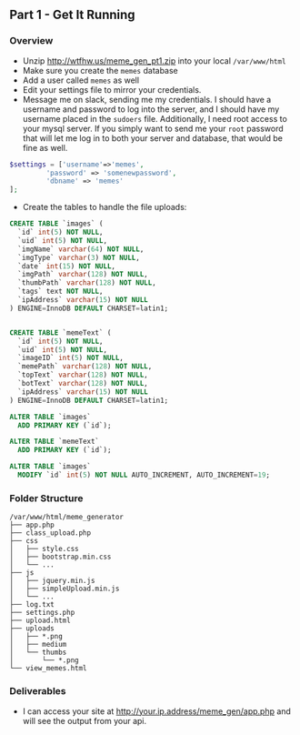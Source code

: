 ## Part 1 - Get It Running

### Overview

- Unzip http://wtfhw.us/meme_gen_pt1.zip into your local `/var/www/html`
- Make sure you create the `memes` database 
- Add a user called `memes` as well
- Edit your settings file to mirror your credentials.
- Message me on slack, sending me my credentials. I should have a username and password to log into the server, and I should have my username placed in the `sudoers` file. Additionally, I need root access to your mysql server. If you simply want to send me your `root` password that will let me log in to both your server and database, that would be fine as well.

```php
$settings = ['username'=>'memes',
	     'password' => 'somenewpassword',
	     'dbname' => 'memes'
];
```
- Create the tables to handle the file uploads:

```sql
CREATE TABLE `images` (
  `id` int(5) NOT NULL,
  `uid` int(5) NOT NULL,
  `imgName` varchar(64) NOT NULL,
  `imgType` varchar(3) NOT NULL,
  `date` int(15) NOT NULL,
  `imgPath` varchar(128) NOT NULL,
  `thumbPath` varchar(128) NOT NULL,
  `tags` text NOT NULL,
  `ipAddress` varchar(15) NOT NULL
) ENGINE=InnoDB DEFAULT CHARSET=latin1;


CREATE TABLE `memeText` (
  `id` int(5) NOT NULL,
  `uid` int(5) NOT NULL,
  `imageID` int(5) NOT NULL,
  `memePath` varchar(128) NOT NULL,
  `topText` varchar(128) NOT NULL,
  `botText` varchar(128) NOT NULL,
  `ipAddress` varchar(15) NOT NULL
) ENGINE=InnoDB DEFAULT CHARSET=latin1;

ALTER TABLE `images`
  ADD PRIMARY KEY (`id`);

ALTER TABLE `memeText`
  ADD PRIMARY KEY (`id`);

ALTER TABLE `images`
  MODIFY `id` int(5) NOT NULL AUTO_INCREMENT, AUTO_INCREMENT=19;
```

### Folder Structure

```
/var/www/html/meme_generator 
├── app.php
├── class_upload.php
├── css
│   ├── style.css
│   ├── bootstrap.min.css
│   └── ...
├── js
│   ├── jquery.min.js
│   ├── simpleUpload.min.js
│   └── ...
├── log.txt
├── settings.php
├── upload.html
├── uploads
│   ├── *.png
│   ├── medium
│   └── thumbs
│       └── *.png
└── view_memes.html
```

### Deliverables

- I can access your site at http://your.ip.address/meme_gen/app.php and will see the output from your api.